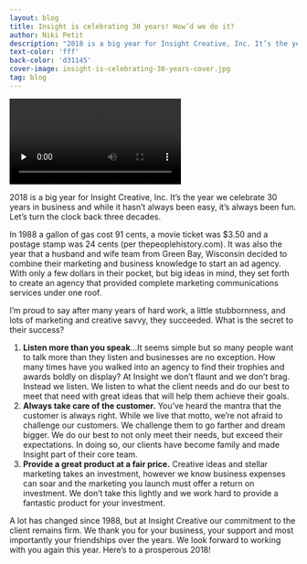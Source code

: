 ```yaml
---
layout: blog
title: Insight is celebrating 30 years! How’d we do it?
author: Niki Petit
description: "2018 is a big year for Insight Creative, Inc. It’s the year we celebrate 30 years in business and while it hasn’t always been easy, it’s always been fun. Let’s turn the clock back three decades. "
text-color: 'fff'
back-color: 'd31145'
cover-image: insight-is-celebrating-30-years-cover.jpg
tag: blog
---
```


<video autoplay loop preload="none">
  <source src="/video/blog/insight-is-celebrating-30-years/30-year-balloons.mp4" type="video/mp4">
    Your browser does not support the video tag.
</video>

2018 is a big year for Insight Creative, Inc. It’s the year we celebrate 30 years in business and while it hasn’t always been easy, it’s always been fun. Let’s turn the clock back three decades. 

In 1988 a gallon of gas cost 91 cents, a movie ticket was $3.50 and a postage stamp was 24 cents (per thepeoplehistory.com). It was also the year that a husband and wife team from Green Bay, Wisconsin decided to combine their marketing and business knowledge to start an ad agency. With only a few dollars in their pocket, but big ideas in mind, they set forth to create an agency that provided complete marketing communications services under one roof. 

I’m proud to say after many years of hard work, a little stubbornness, and lots of marketing and creative savvy, they succeeded. What is the secret to their success?

1. **Listen more than you speak**…It seems simple but so many people want to talk more than they listen and businesses are no exception. How many times have you walked into an agency to find their trophies and awards boldly on display? At Insight we don’t flaunt and we don’t brag. Instead we listen. We listen to what the client needs and do our best to meet that need with great ideas that will help them achieve their goals.
2. **Always take care of the customer.** You’ve heard the mantra that the customer is always right. While we live that motto, we’re not afraid to challenge our customers. We challenge them to go farther and dream bigger. We do our best to not only meet their needs, but exceed their expectations. In doing so, our clients have become family and made Insight part of their core team.
3. **Provide a great product at a fair price.** Creative ideas and stellar marketing takes an investment, however we know business expenses can soar and the marketing you launch must offer a return on investment. We don’t take this lightly and we work hard to provide a fantastic product for your investment.

A lot has changed since 1988, but at Insight Creative our commitment to the client remains firm.  We thank you for your business, your support and most importantly your friendships over the years.  We look forward to working with you again this year.  Here’s to a prosperous 2018!